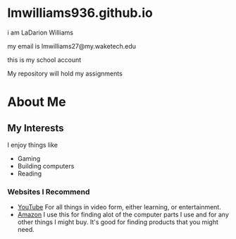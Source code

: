 # lmwilliams936.github.io
<p> i am LaDarion Williams</p> 
<p>my email is lmwilliams27@my.waketech.edu</p>
<p>this is my school account</p>
<p>My repository will hold my assignments</p>
<H1>About Me</H1>
<H2>My Interests</H2>
<p>I enjoy things like</p>
<ul>
<li>Gaming</li>
<li>Building computers</li>
<li>Reading</li>
</ul>
<H3>Websites I Recommend</H3>
<ul>
<li><a href="https://www.youtube.com">YouTube</a> For all things in video form, either learning, or entertainment.</li>
<li><a href="https://www.amazon.com">Amazon</a> I use this for finding alot of the computer parts I use and for any other things I might buy. It's good for finding products that you might need.</li>

